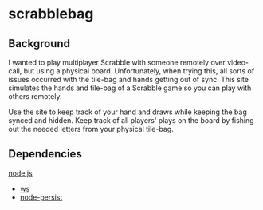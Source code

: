 # scrabblebag

## Background
I wanted to play multiplayer Scrabble with someone remotely over video-call, but using a physical board. Unfortunately, when trying this, all sorts of issues occurred with the tile-bag and hands getting out of sync. This site simulates the hands and tile-bag of a Scrabble game so you can play with others remotely.

Use the site to keep track of your hand and draws while keeping the bag synced and hidden. Keep track of all players' plays on the board by fishing out the needed letters from your physical tile-bag.

## Dependencies

[node.js](https://nodejs.org/en/)
  * [ws](https://www.npmjs.com/package/ws)
  * [node-persist](https://www.npmjs.com/package/node-persist)
